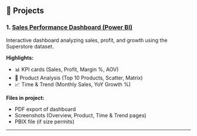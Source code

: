 ## 🚀 Projects

### 1. [Sales Performance Dashboard (Power BI)](PowerBI/sales-performance)
Interactive dashboard analyzing sales, profit, and growth using the Superstore dataset.

**Highlights:**
- 📊 KPI cards (Sales, Profit, Margin %, AOV)  
- 🛒 Product Analysis (Top 10 Products, Scatter, Matrix)  
- 📈 Time & Trend (Monthly Sales, YoY Growth %)  

**Files in project:**
- PDF export of dashboard
- Screenshots (Overview, Product, Time & Trend pages)
- PBIX file (if size permits)

---
